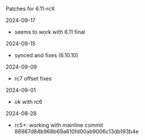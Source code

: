 Patches for 6.11-rcX

2024-09-17
- seems to work with 6.11 final

2024-09-15
- synced and fixes (6.10.10)

2024-09-09
- rc7 offset fixes

2024-09-01
- ok with rc6

2024-08-28
- rc5+: working with mainline commit 86987d84b968b69a610fd00ab9006c13db193b4e
